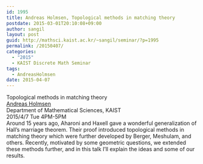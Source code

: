 ```yaml
---
id: 1995
title: Andreas Holmsen, Topological methods in matching theory
postdate: 2015-03-01T20:10:08+09:00
author: sangil
layout: post
guid: http://mathsci.kaist.ac.kr/~sangil/seminar/?p=1995
permalink: /20150407/
categories:
  - "2015"
  - KAIST Discrete Math Seminar
tags:
  - AndreasHolmsen
date: 2015-04-07
---
```

<div class="talk">
  Topological methods in matching theory
</div>

<div class="speaker">
  <a href="http://mathsci.kaist.ac.kr/~andreash/newpage/home.html">Andreas Holmsen</a><br /> Department of Mathematical Sciences, KAIST
</div>

<div class="date">
  2015/4/7 Tue 4PM-5PM
</div>

<div class="abstract">
  Around 15 years ago, Aharoni and Haxell gave a wonderful generalization of Hall&#8217;s marriage theorem. Their proof introduced topological methods in matching theory which were further developed by Berger, Meshulam, and others. Recently, motivated by some geometric questions, we extended these methods further, and in this talk I&#8217;ll explain the ideas and some of our results.
</div>